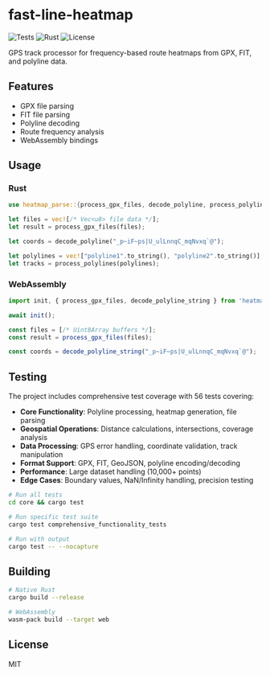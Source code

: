 # fast-line-heatmap

![Tests](https://img.shields.io/badge/tests-56%2F56_passed-brightgreen)
![Rust](https://img.shields.io/badge/rust-stable-orange)
![License](https://img.shields.io/badge/license-MIT-blue)

GPS track processor for frequency-based route heatmaps from GPX, FIT, and polyline data.

## Features

- GPX file parsing
- FIT file parsing  
- Polyline decoding
- Route frequency analysis
- WebAssembly bindings

## Usage

### Rust

```rust
use heatmap_parse::{process_gpx_files, decode_polyline, process_polylines};

let files = vec![/* Vec<u8> file data */];
let result = process_gpx_files(files);

let coords = decode_polyline("_p~iF~ps|U_ulLnnqC_mqNvxq`@");

let polylines = vec!["polyline1".to_string(), "polyline2".to_string()];
let tracks = process_polylines(polylines);
```

### WebAssembly

```javascript
import init, { process_gpx_files, decode_polyline_string } from 'heatmap-parse';

await init();

const files = [/* Uint8Array buffers */];
const result = process_gpx_files(files);

const coords = decode_polyline_string("_p~iF~ps|U_ulLnnqC_mqNvxq`@");
```

## Testing

The project includes comprehensive test coverage with 56 tests covering:

- **Core Functionality**: Polyline processing, heatmap generation, file parsing
- **Geospatial Operations**: Distance calculations, intersections, coverage analysis  
- **Data Processing**: GPS error handling, coordinate validation, track manipulation
- **Format Support**: GPX, FIT, GeoJSON, polyline encoding/decoding
- **Performance**: Large dataset handling (10,000+ points)
- **Edge Cases**: Boundary values, NaN/Infinity handling, precision testing

```bash
# Run all tests
cd core && cargo test

# Run specific test suite
cargo test comprehensive_functionality_tests

# Run with output
cargo test -- --nocapture
```

## Building

```bash
# Native Rust
cargo build --release

# WebAssembly
wasm-pack build --target web
```

## License

MIT
